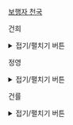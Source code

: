 <a href = 'https://programmers.co.kr/learn/courses/30/lessons/1832'> 보행자 천국 </a>


건희
<details>
<summary>접기/펼치기 버튼</summary>
	
</details>
    
정영
<details>
<summary>접기/펼치기 버튼</summary>

``` cpp
테스트 1 〉	통과 (41.60ms, 7.43MB)
	
#include <vector>
#include <stdio.h>

using namespace std;

int MOD = 20170805;
vector<vector<int>> city_path;

// city_path[i+1][j]이 0 city_path[i-1][j] 통행
int get_path(int i, int j, int dx, int dy) {
    while(city_path[i-dx][j-dy] == -2) {
        i-=dx;
        j-=dy;
    }
    if(city_path[i-dx][j-dy] == -1) return 0;
    
    return city_path[i-dx][j-dy];
}

int get_row_path(int i, int j) {
    return get_path(i, j, 1, 0);
}
int get_col_path(int i, int j) {
    return get_path(i, j, 0, 1);
}

// 전역 변수를 정의할 경우 함수 내에 초기화 코드를 꼭 작성해주세요.
int solution(int m, int n, vector<vector<int>> city_map) {
    int answer = 0;
    city_path = vector<vector<int>>(m+2, vector<int>(n+2, -1));
    
    // city_map으로 city_path초기화
    for(int i = 0; i < m; i++) {
        for(int j = 0; j < n; j++) {
            city_path[i+1][j+1] = -city_map[i][j];
        }
    }
    
    // 경로 계산
    for(int i = 1; i < m+1; i++) {
        for(int j = 1; j < n+1; j++) {
            if(i == 1 && j == 1) {
                city_path[1][1] = 1;
                continue;
            }
            if(city_map[i-1][j-1] == 0) {
                city_path[i][j] = (get_row_path(i, j) + get_col_path(i, j)) % MOD;
            }
        }
    }
    
    return city_path[m][n];
}
```

</details>
    
건률
<details>
<summary>접기/펼치기 버튼</summary>
  
</details>
